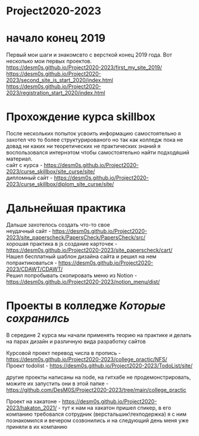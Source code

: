 # Project2020-2023

# начало конец 2019
Первый мои шаги и знакомсвто с версткой конец 2019 года.
Вот несколько мои первых проектов. <br>
https://desm0s.github.io/Project2020-2023/first_my_site_2019/ <br>
https://desm0s.github.io/Project2020-2023/second_site_is_start_2020/index.html <br>
https://desm0s.github.io/Project2020-2023/registration_start_2020/index.html <br>

# Прохождение курса skillbox
После нескольких попыток усвоить информацию самостоятельно я захотел что то более структурированого но так как колледж пока не довад ни каких ни теоретических не практических знаний я воспользовался интернэтом чтобы самостоятельно найти подходяший материал. <br>
сайт с курса - https://desm0s.github.io/Project2020-2023/curse_skillbox/site_curse/site/ <br>
дипломный сайт - https://desm0s.github.io/Project2020-2023/curse_skillbox/diplom_site_curse/site/ <br>

# Дальнейшая практика
Дальше захотелось создать что-то свое <br>
неудачный сайт - https://desm0s.github.io/Project2020-2023/site_paperscheck/PapersCheck/PapersCheck/src/ <br>
хорошая практика в js создание карточек - https://desm0s.github.io/Project2020-2023/site_paperscheck/cart/ <br>
Нашел бесплатный шаблон дизайна сайта и решил на нем попрактиковаться - https://desm0s.github.io/Project2020-2023/CDAWT/CDAWT/ <br>
Решил попробывать скопировать меню из Notion - https://desm0s.github.io/Project2020-2023/notion_menu/dist/ <br>

# Проекты в колледже *Которые сохранилсь*
В середине 2 курса мы начали применять теорию на практике и делать на парах дизайн и различную вида разработку сайтов <br>

Курсовой проект перевод числа в пропись - https://desm0s.github.io/Project2020-2023/college_practic/NFS/ <br>
Проект todolist - https://desm0s.github.io/Project2020-2023/TodoList/site/ <br>

другие проекты написаны на node, на гитхабе не продемонстрировать, можите их запустить они в этой папке - https://github.com/DesM0S/Project2020-2023/tree/main/college_practic

Проект на хакатоне - https://desm0s.github.io/Project2020-2023/hakaton_2021/ - тут к нам на хакатон пришел спикер, в его компанию требовался сотрудник (верстальшик\техподержка) я с ним познакомился и вечером созвонились и на следующий день меня уже приняли в их компанию

